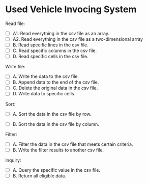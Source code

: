 # Used Vehicle Invocing System

Read file:
- [ ] A1. Read everything in the csv file as an array.
- [ ] A2. Read everything in the csv file as a two-dimensional array
- [ ] B. Read specific lines in the csv file.
- [ ] C. Read specific columns in the csv file.
- [ ] D. Read specific cells in the csv file.

Write file:
- [ ] A. Write the data to the csv file.
- [ ] B. Append data to the end of the csv file.
- [ ] C. Delete the original data in the csv file.
- [ ] D. Write data to specific cells.

Sort:
- [ ] A. Sort the data in the csv file by row.
- [ ] B. Sort the data in the csv file by column.


Filter:
- [ ] A. Filter the data in the csv file that meets certain criteria.
- [ ] B. Write the filter results to another csv file.

Inquiry:
- [ ] A. Query the specific value in the csv file.
- [ ] B. Return all eligible data.